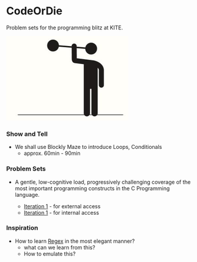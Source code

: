 CodeOrDie
=========

Problem sets for the programming blitz at KITE. 

![Image](CoDE/docs/Use%20it%20or%20Lose%20it%20Brain%20Power.PNG?raw=true)


### Show and Tell
- We shall use Blockly Maze to introduce Loops, Conditionals
  - approx. 60min - 90min

### Problem Sets
- A gentle, low-cognitive load, progressively challenging coverage of
  the most important programming constructs in the C Programming language.

  - [Iteration 1](CoDE/pset1.md) - for external access
  - [Iteration 1](CoDE/pset1-local.md) - for internal access

### Inspiration
- How to learn [Regex](http://regexone.com/lesson/0) in the most elegant manner?
  - what can we learn from this? 
  - How to emulate this?

